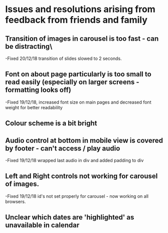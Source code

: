 # Issues and resolutions arising from feedback from friends and family
## Transition of images in carousel is too fast - can be distracting\
-Fixed 20/12/18 transition of slides slowed to 2 seconds.
## Font on about page particularly is too small to read easily (especially on larger screens - formatting looks off)
-Fixed 19/12/18, increased font size on main pages and decreased font weight for better readability
## Colour scheme is a bit bright
## Audio control at bottom in mobile view is covered by footer - can't access / play audio
-Fixed 19/12/18 wrapped last audio in div and added padding to div
## Left and Right controls not working for carousel of images.
-Fixed 19/12/18 id's not set properly for carousel - now working on all browsers.
## Unclear which dates are 'highlighted' as unavailable in calendar